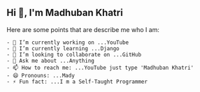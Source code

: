 ## Hi 👋, I'm Madhuban Khatri 

Here are some points that are describe me who I am:
```
- 🔭 I’m currently working on ...YouTube
- 🌱 I’m currently learning ...Django
- 👯 I’m looking to collaborate on ...GitHub
- 💬 Ask me about ...Anything
- 📫 How to reach me: ...YouTube just type 'Madhuban Khatri'
- 😄 Pronouns: ...Mady
- ⚡ Fun fact: ...I m a Self-Taught Programmer
```
